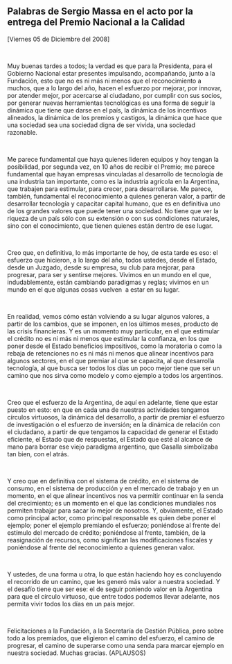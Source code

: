 Palabras de Sergio Massa en el acto por la entrega del Premio Nacional a la Calidad
-----------------------------------------------------------------------------------

[Viernes 05 de Diciembre del 2008]

 

Muy buenas tardes a todos; la verdad es que para la Presidenta, para el
Gobierno Nacional estar presentes impulsando, acompañando, junto a la
Fundación, esto que no es ni más ni menos que el reconocimiento a
muchos, que a lo largo del año, hacen el esfuerzo por mejorar, por
innovar, por atender mejor, por acercarse al ciudadano, por cumplir con
sus socios, por generar nuevas herramientas tecnológicas es una forma de
seguir la dinámica que tiene que darse en el país, la dinámica de los
incentivos alineados, la dinámica de los premios y castigos, la dinámica
que hace que una sociedad sea una sociedad digna de ser vivida, una
sociedad razonable.

 

Me parece fundamental que haya quienes lideren equipos y hoy tengan la
posibilidad, por segunda vez, en 10 años de recibir el Premio; me parece
fundamental que hayan empresas vinculadas al desarrollo de tecnología de
una industria tan importante, como es la industria agrícola en la
Argentina, que trabajen para estimular, para crecer, para desarrollarse.
Me parece, también, fundamental el reconocimiento a quienes generan
valor, a partir de desarrollar tecnología y capacitar capital humano,
que es en definitiva uno de los grandes valores que puede tener una
sociedad. No tiene que ver la riqueza de un país sólo con su extensión o
con sus condiciones naturales, sino con el conocimiento, que tienen
quienes están dentro de ese lugar.

 

Creo que, en definitiva, lo más importante de hoy, de esta tarde es eso:
el esfuerzo que hicieron, a lo largo del año, todos ustedes, desde el
Estado, desde un Juzgado, desde su empresa, su club para mejorar, para
progresar, para ser y sentirse mejores. Vivimos en un mundo en el que,
indudablemente, están cambiando paradigmas y reglas; vivimos en un mundo
en el que algunas cosas vuelven  a estar en su lugar.

 

En realidad, vemos cómo están volviendo a su lugar algunos valores, a
partir de los cambios, que se imponen, en los últimos meses, producto de
las crisis financieras. Y es un momento muy particular, en el que
estimular el crédito no es ni más ni menos que estimular la confianza,
en los que poner desde el Estado beneficios impositivos, como la
moratoria o como la rebaja de retenciones no es ni más ni menos que
alinear incentivos para algunos sectores, en el que premiar al que se
capacita, al que desarrolla tecnología, al que busca ser todos los días
un poco mejor tiene que ser un camino que nos sirva como modelo y como
ejemplo a todos los argentinos.

 

Creo que el esfuerzo de la Argentina, de aquí en adelante, tiene que
estar puesto en esto: en que en cada una de nuestras actividades
tengamos círculos virtuosos, la dinámica del desarrollo, a partir de
premiar el esfuerzo de investigación o el esfuerzo de inversión; en la
dinámica de relación con el ciudadano, a partir de que tengamos la
capacidad de generar el Estado eficiente, el Estado que de respuestas,
el Estado que esté al alcance de mano para borrar ese viejo paradigma
argentino, que Gasalla simbolizaba tan bien, con el atrás.

 

Y creo que en definitiva con el sistema de crédito, en el sistema de
consumo, en el sistema de producción y en el mercado de trabajo y en un
momento, en el que alinear incentivos nos va permitir continuar en la
senda del crecimiento; es un momento en el que las condiciones mundiales
nos permiten trabajar para sacar lo mejor de nosotros. Y, obviamente, el
Estado como principal actor, como principal responsable es quien debe
poner el ejemplo; poner el ejemplo premiando el esfuerzo; poniéndose al
frente del estímulo del mercado de crédito; poniéndose al frente,
también, de la reasignación de recursos, como significan las
modificaciones fiscales y poniéndose al frente del reconocimiento a
quienes generan valor.

 

Y ustedes, de una forma u otra, lo que están haciendo hoy es concluyendo
el recorrido de un camino, que les generó más valor a nuestra sociedad.
Y el desafío tiene que ser ese: el de seguir poniendo valor en la
Argentina para que el círculo virtuoso, que entre todos podemos llevar
adelante, nos permita vivir todos los días en un país mejor.

 

Felicitaciones a la Fundación, a la Secretaría de Gestión Pública, pero
sobre todo a los premiados, que eligieron el camino del esfuerzo, el
camino de progresar, el camino de superarse como una senda para marcar
ejemplo en nuestra sociedad. Muchas gracias. (APLAUSOS)        

 
